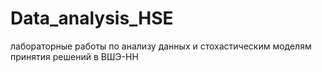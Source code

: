 # Data_analysis_HSE
лабораторные работы по анализу данных и стохастическим моделям принятия решений в ВШЭ-НН
